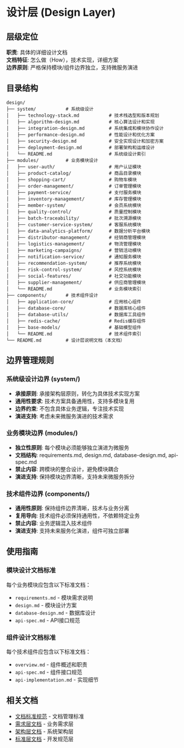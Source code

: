 # 设计层 (Design Layer)

## 层级定位
**职责**: 具体的详细设计文档  
**文档特征**: 怎么做（How），技术实现，详细方案  
**边界原则**: 严格保持模块/组件边界独立，支持微服务演进  

## 目录结构

```
design/
├── system/           # 系统级设计
│   ├── technology-stack.md           # 技术栈选型和版本规划
│   ├── algorithm-design.md           # 核心算法设计和实现
│   ├── integration-design.md         # 系统集成和模块协作设计
│   ├── performance-design.md         # 性能设计和优化方案
│   ├── security-design.md            # 安全实现设计和加密方案
│   ├── deployment-design.md          # 部署架构和运维设计
│   └── README.md                     # 系统级设计索引
├── modules/          # 业务模块设计
│   ├── user-auth/                    # 用户认证模块
│   ├── product-catalog/              # 商品目录模块  
│   ├── shopping-cart/                # 购物车模块
│   ├── order-management/             # 订单管理模块
│   ├── payment-service/              # 支付服务模块
│   ├── inventory-management/         # 库存管理模块
│   ├── member-system/                # 会员系统模块
│   ├── quality-control/              # 质量控制模块
│   ├── batch-traceability/           # 批次溯源模块
│   ├── customer-service-system/      # 客服系统模块
│   ├── data-analytics-platform/      # 数据分析平台模块
│   ├── distributor-management/       # 经销商管理模块
│   ├── logistics-management/         # 物流管理模块
│   ├── marketing-campaigns/          # 营销活动模块
│   ├── notification-service/         # 通知服务模块
│   ├── recommendation-system/        # 推荐系统模块
│   ├── risk-control-system/          # 风控系统模块
│   ├── social-features/              # 社交功能模块
│   ├── supplier-management/          # 供应商管理模块
│   └── README.md                     # 业务模块索引
├── components/       # 技术组件设计
│   ├── application-core/             # 应用核心组件
│   ├── database-core/                # 数据库核心组件
│   ├── database-utils/               # 数据库工具组件
│   ├── redis-cache/                  # Redis缓存组件
│   ├── base-models/                  # 基础模型组件
│   └── README.md                     # 技术组件索引
└── README.md         # 设计层说明文档（本文档）
```

## 边界管理规则

### 系统级设计边界 (system/)
- **承接原则**: 承接架构层原则，转化为具体技术实现方案
- **通用性要求**: 技术方案具备通用性，支持多模块复用
- **边界约束**: 不包含具体业务逻辑，专注技术实现
- **演进支持**: 考虑未来微服务演进的技术需求

### 业务模块边界 (modules/)
- **独立性原则**: 每个模块必须能够独立演进为微服务
- **文档结构**: requirements.md, design.md, database-design.md, api-spec.md
- **禁止内容**: 跨模块的整合设计，避免模块耦合
- **演进支持**: 保持模块边界清晰，支持未来微服务拆分

### 技术组件边界 (components/)
- **通用性原则**: 保持组件边界清晰，技术与业务分离
- **复用导向**: 技术组件必须保持通用性，不依赖特定业务
- **禁止内容**: 业务逻辑混入技术组件
- **演进支持**: 支持未来服务化演进，组件可独立部署

## 使用指南

### 模块设计文档标准
每个业务模块应包含以下标准文档：
- `requirements.md` - 模块需求说明
- `design.md` - 模块设计方案
- `database-design.md` - 数据库设计
- `api-spec.md` - API接口规范

### 组件设计文档标准
每个技术组件应包含以下标准文档：
- `overview.md` - 组件概述和职责
- `api-spec.md` - 组件接口规范
- `api-implementation.md` - 实现细节

## 相关文档
- [文档标准规范](../standards/document-standards.md) - 文档管理标准
- [需求层文档](../requirements/README.md) - 业务需求层
- [架构层文档](../architecture/README.md) - 系统架构层
- [标准层文档](../standards/README.md) - 开发规范层
